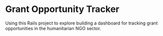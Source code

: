 # Grant Opportunity Tracker

Using this Rails project to explore building a dashboard for tracking grant opportunities in the humanitarian NGO sector.
